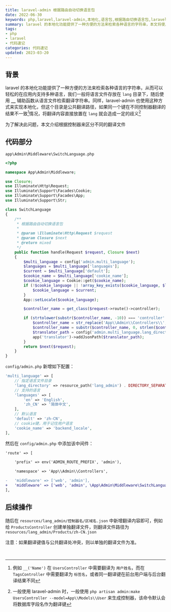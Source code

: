 ```yaml
---
title: laravel-admin 根据路由自动切换语言包
date: 2022-06-30
keywords: php,laravel,laravel-admin,本地化,语言包,根据路由切换语言包,laravel使用,laravel技巧,多语言文件
summary: laravel 的本地化功能提供了一种方便的方法来检索各种语言的字符串，本文将使用路由名动态切换需要使用的语言包，实现每个控制器单独翻译文件
tags:
- php
- laravel
- 代码速记
categories: 代码速记
updated: 2023-03-20
---
```


## 背景

laravel 的本地化功能提供了一种方便的方法来检索各种语言的字符串，从而可以轻松的在应用内支持多种语言，我们一般将语言文件存放在 `lang` 目录下，随后使用 [`__`](https://learnku.com/docs/laravel/9.x/localization/12232#3c3f33) 辅助函数从语言文件检索翻译字符串。同样，laravel-admin 也使用这种方式来实现本地化，但这个目录是公共翻译路径，如果同一个键在不同控制器翻译的结果不一致[^1]情况，将翻译内容直接放置在 `lang` 就会造成一定的歧义[^2]

为了解决此问题，本文介绍根据控制器来区分不同的翻译文件

## 代码部分

`app\Admin\Middleware\SwitchLanguage.php` 

```php
<?php

namespace App\Admin\Middleware;

use Closure;
use Illuminate\Http\Request;
use Illuminate\Support\Facades\Cookie;
use Illuminate\Support\Facades\App;
use Illuminate\Support\Str;

class SwitchLanguage
{
    /**
     * 根据路由自动切换语言包
     *
     * @param \Illuminate\Http\Request $request
     * @param Closure $next
     * @return mixed
     */
    public function handle(Request $request, Closure $next)
    {
        $multi_language = config('admin.multi_language');
        $languages = $multi_language['languages'];
        $current = $multi_language['default'];
        $cookie_name = $multi_language['cookie_name'];
        $cookie_language = Cookie::get($cookie_name);
        if (!$cookie_language || !array_key_exists($cookie_language, $languages)) {
            $cookie_language = $current;
        }
        App::setLocale($cookie_language);

        $controller_name = get_class($request->route()->controller);

        if (strtolower(substr($controller_name, -10)) === 'controller' and Str::startsWith($controller_name, 'App\\Admin\\Controllers\\')) {
            $controller_name = str_replace('App\\Admin\\Controllers\\', '', $controller_name);
            $controller_name = substr($controller_name, 0, strlen($controller_name) - 10);
            $translator_path = config('admin.multi_language.lang_directory') . str_replace('\\', DIRECTORY_SEPARATOR, $controller_name . DIRECTORY_SEPARATOR);
            app('translator')->addJsonPath($translator_path);
        }
        return $next($request);
    }
}
```

`config/admin.php` 新增如下配置：

```php
'multi_language' => [
    // 指定语言文件目录
    'lang_directory' => resource_path('lang_admin') . DIRECTORY_SEPARATOR,
    // 支持的语言
    'languages' => [
        'en' => 'English',
        'zh_CN' => '简体中文',
    ],
    // 默认语言
    'default' => 'zh-CN',
    // cookie键，用于记住用户语言
    'cookie_name' => 'backend_locale',
],
```

然后在 `config/admin.php` 中添加该中间件：

```diff
'route' => [

    'prefix' => env('ADMIN_ROUTE_PREFIX', 'admin'),

    'namespace' => 'App\\Admin\\Controllers',

-   'middleware' => ['web', 'admin'],
+   'middleware' => ['web', 'admin', \App\Admin\Middleware\SwitchLanguage::class],
],
```

## 后续操作

随后在 `resources/lang_admin/控制器名/区域名.json` 中新增翻译内容即可，例如给 `ProductsController` 创建单独翻译文件，则翻译文件路径为 `resources/lang_admin/Products/zh-CN.json`



注意：如果翻译键值与公共翻译处冲突，则以单独的翻译文件为准。

<br>

[^1]: 例如 `__('Name')` 在 `UsersController` 中需要翻译为 `用户姓名`，而在 `TagsController` 中需要翻译为 `标签名`，或者同一翻译键在前台用户端与后台翻译结果不同
[^2]: 一般使用 laravel-admin 时，一般使用 `php artisan admin:make UsersController --model=App\\Models\\User` 来生成控制器，该命令默认会将数据库字段名作为翻译键
